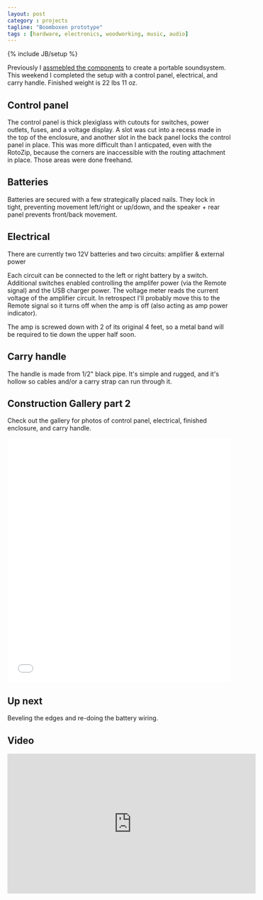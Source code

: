 ```yaml
---
layout: post
category : projects
tagline: "Boomboxen prototype"
tags : [hardware, electronics, woodworking, music, audio]
---
```

{% include JB/setup %}

Previously I [assmebled the components](/projects/2015/06/12/boomboxen-prototype-construction-pt-1/) to create a portable soundsystem. This weekend I completed the setup with a control panel, electrical, and carry handle. Finished weight is 22 lbs 11 oz.

## Control panel
The control panel is thick plexiglass with cutouts for switches, power outlets, fuses, and a voltage display. A slot was cut into a recess made in the top of the enclosure, and another slot in the back panel locks the control panel in place. This was more difficult than I anticpated, even with the RotoZip, because the corners are inaccessible with the routing attachment in place. Those areas were done freehand.

## Batteries
Batteries are secured with a few strategically placed nails. They lock in tight, preventing movement left/right or up/down, and the speaker + rear panel prevents front/back movement.

## Electrical
There are currently two 12V batteries and two circuits: amplifier & external power

Each circuit can be connected to the left or right battery by a switch. Additional switches enabled controlling the amplifer power (via the Remote signal) and the USB charger power. The voltage meter reads the current voltage of the amplifier circuit. In retrospect I'll probably move this to the Remote signal so it turns off when the amp is off (also acting as amp power indicator).

The amp is screwed down with 2 of its original 4 feet, so a metal band will be required to tie down the upper half soon.

## Carry handle
The handle is made from 1/2" black pipe. It's simple and rugged, and it's hollow so cables and/or a carry strap can run through it.

## Construction Gallery part 2
Check out the gallery for photos of control panel, electrical, finished enclosure, and carry handle.

<iframe class="imgur-album" width="100%" height="550" frameborder="0" src="//imgur.com/a/eOMgy/embed"></iframe>

## Up next
Beveling the edges and re-doing the battery wiring. 

## Video
<iframe width="560" height="315" src="https://www.youtube.com/embed/8QY9SiyMuSo" frameborder="0" allowfullscreen></iframe>
